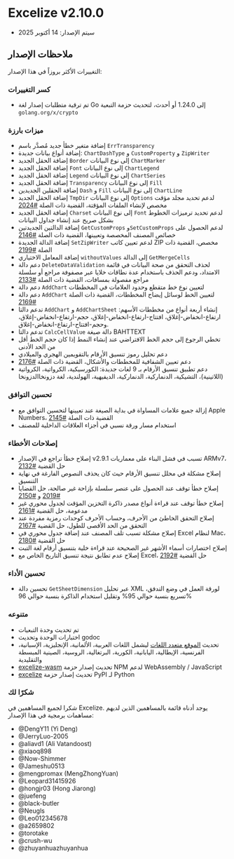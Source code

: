 # Excelize v2.10.0

* سيتم الإصدار: 14 أكتوبر 2025

## ملاحظات الإصدار

التغييرات الأكثر بروزاً في هذا الإصدار:

### كسر التغييرات

* تم ترقية متطلبات إصدار لغة Go إلى 1.24.0 أو أحدث، لتحديث حزمة التبعية `golang.org/x/crypto`

### ميزات بارزة

* إضافة متغير خطأ جديد مُصدَّر باسم `ErrTransparency`
* إضافة أنواع بيانات جديدة: `ChartDashType` و `CustomProperty` و `ZipWriter`
* إضافة الحقل الجديد `Border` إلى نوع البيانات `ChartMarker`
* إضافة الحقل الجديد `Font` إلى نوع البيانات `ChartLegend`
* إضافة الحقل الجديد `Legend` إلى نوع البيانات `ChartSeries`
* إضافة الحقل الجديد `Transparency` إلى نوع البيانات `Fill`
* إضافة الحقلين الجديدين `Dash` و `Fill` إلى نوع البيانات `ChartLine`
* إضافة الحقل الجديد `TmpDir` إلى نوع البيانات `Options` لدعم تحديد مجلد مؤقت مخصص لإنشاء الملفات المؤقتة، القضية ذات الصلة [#2024](https://github.com/xuri/excelize/issues/2024)
* إضافة الحقل الجديد `Charset` إلى نوع البيانات `Font` لدعم تحديد ترميزات الخطوط بشكل صريح عند إنشاء جداول البيانات
* إضافة الدالتين الجديدتين `GetCustomProps` و`SetCustomProps` لدعم الحصول على خصائص المصنف المخصصة وتعيينها، القضية ذات الصلة [#2146](https://github.com/xuri/excelize/issues/2146)
* إضافة الدالة الجديدة `SetZipWriter` لدعم تعيين كاتب ZIP مخصص، القضية ذات الصلة [#2199](https://github.com/xuri/excelize/issues/2199)
* إضافة المعامل الاختياري `withoutValues` إلى الدالة `GetMergeCells`
* دعم دالة `DeleteDataValidation` لحذف التحقق من صحة البيانات في قائمة الامتداد، ودعم الحذف باستخدام عدة نطاقات خلايا عبر مصفوفة مراجع أو سلسلة مراجع مفصولة بمسافات، القضية ذات الصلة [#2133](https://github.com/xuri/excelize/issues/2133)
* دعم دالة `AddChart` لتعيين نوع خط متقطع وحدود العلامات في المخططات
* دعم دالة `AddChart` لتعيين الخط لوسائل إيضاح المخططات، القضية ذات الصلة [#2169](https://github.com/xuri/excelize/issues/2169)
* تدعم دالتا `AddChart` و `AddChartSheet` إنشاء أربعة أنواع من مخططات الأسهم: ارتفاع-انخفاض-إغلاق، افتتاح-ارتفاع-انخفاض-إغلاق، حجم-ارتفاع-انخفاض-إغلاق، وحجم-افتتاح-ارتفاع-انخفاض-إغلاق.
* تدعم دالتا `CalcCellValue` دالة صيغة BAHTTEXT
* تخطي الرجوع إلى حجم الخط الافتراضي عند إنشاء النمط إذا كان حجم الخط أقل من الحد الأدنى
* دعم تحليل رموز تنسيق الأرقام بالتقويمين الهجري والميلادي
* دعم تعيين الشفافية للمخططات والأشكال، القضية ذات الصلة [#2176](https://github.com/xuri/excelize/issues/2176)
* دعم تطبيق تنسيق الأرقام بـ 9 لغات جديدة: الكورسيكية، الكرواتية، الكرواتية (اللاتينية)، التشيكية، الدنماركية، الدنماركية، الديفيهية، الهولندية، لغة دزونخاالدزونخا

### تحسين التوافق

* إزالة جميع علامات المساواة في بداية الصيغة عند تعيينها لتحسين التوافق مع Apple Numbers، القضية ذات الصلة [#2145](https://github.com/xuri/excelize/issues/2145)
* استخدام مسار ورقة نسبي في أجزاء العلاقات الداخلية للمصنف

### إصلاحات الأخطاء

* إصلاح خطأ تراجع في الإصدار v2.9.1 تسبب في فشل البناء على معماريات ARMv7، حل القضية [#2132](https://github.com/xuri/excelize/issues/2132)
* إصلاح مشكلة في محلل تنسيق الأرقام حيث كان يحذف النصوص الفارغة في نهاية التنسيق
* إصلاح خطأ توقف عند الحصول على عنصر سلسلة بإزاحة غير صالحة، حل القضايا [#2019](https://github.com/xuri/excelize/issues/2019) و [#2150](https://github.com/xuri/excelize/issues/2150)
* إصلاح خطأ توقف عند قراءة أنواع مصدر ذاكرة التخزين المؤقت لجدول محوري غير مدعومة، حل القضية [#2161](https://github.com/xuri/excelize/issues/2161)
* إصلاح التحقق الخاطئ من الأحرف، وحساب الأحرف كوحدات رمزية مفردة عند التحقق من الحد الأقصى للطول، حل القضية [#2167](https://github.com/xuri/excelize/issues/2167)
* إصلاح مشكلة تسبب تلف المصنف عند إضافة جدول محوري في Excel لنظام Mac، حل القضية [#2180](https://github.com/xuri/excelize/issues/2180)
* إصلاح اختصارات أسماء الأشهر غير الصحيحة عند قراءة خلية بتنسيق أرقام لغة التبت
* إصلاح عدم تطابق نتيجة تنسيق التاريخ الخاص مع Excel، حل القضية [#2192](https://github.com/xuri/excelize/issues/2192)

### تحسين الأداء

* تحسين دالة `GetSheetDimension` عبر تحليل XML لورقة العمل في وضع التدفق، تسريع بنسبة حوالي 95% وتقليل استخدام الذاكرة بنسبة حوالي 96%

### متنوعه

* تم تحديث وحدة التبعيات
* اختبارات الوحدة وتحديث godoc
* تحديث [الموقع متعدد اللغات](https://xuri.me/excelize) ليشمل اللغات العربية، الألمانية، الإنجليزية، الإسبانية، الفرنسية، الإيطالية، اليابانية، الكورية، البرتغالية، الروسية، الصينية المبسطة والتقليدية
* [excelize-wasm](https://github.com/xuri/excelize-wasm) تحديث إصدار حزمة NPM لدعم WebAssembly / JavaScript
* [excelize](https://github.com/xuri/excelize-py) تحديث إصدار حزمة PyPI لـ Python

### شكرًا لك

شكرا لجميع المساهمين في Excelize. يوجد أدناه قائمة بالمساهمين الذين لديهم مساهمات برمجية في هذا الإصدار:

* @DengY11 (Yi Deng)
* @JerryLuo-2005
* @aliavd1 (Ali Vatandoost)
* @xiaoq898
* @Now-Shimmer
* @Jameshu0513
* @mengpromax (MengZhongYuan)
* @Leopard31415926
* @hongjr03 (Hong Jiarong)
* @juefeng
* @black-butler
* @Neugls
* @Leo012345678
* @a2659802
* @torotake
* @crush-wu
* @zhuyanhuazhuyanhua
